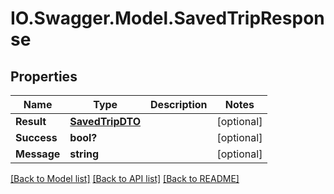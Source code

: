 # IO.Swagger.Model.SavedTripResponse
## Properties

Name | Type | Description | Notes
------------ | ------------- | ------------- | -------------
**Result** | [**SavedTripDTO**](SavedTripDTO.md) |  | [optional] 
**Success** | **bool?** |  | [optional] 
**Message** | **string** |  | [optional] 

[[Back to Model list]](../README.md#documentation-for-models) [[Back to API list]](../README.md#documentation-for-api-endpoints) [[Back to README]](../README.md)

